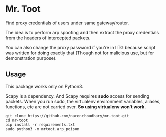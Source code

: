 # Mr. Toot

Find proxy credentials of users under same gateway/router.

The idea is to perform arp spoofing and then extract the proxy
credentials from the headers of intercepted packets.

You can also change the proxy password if you're in IITG because
script was written for doing exactly that (Though not for malicious
use, but for demonstration purpose).

## Usage

This package works only on Python3.

Scapy is a dependency. And Scapy requires **sudo** access for sending packets.
When you run sudo, the virtualenv environment variables, aliases, functions, etc are not carried over. **So using virtualenv won't work.**

    git clone https://github.com/narenchoudhary/mr-toot.git
    cd mr-toot
    pip install -r requirements.txt
    sudo python3 -m mrtoot.arp_poison
